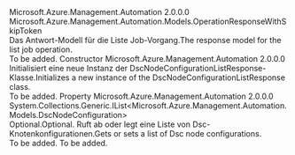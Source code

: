 <Type Name="DscNodeConfigurationListResponse" FullName="Microsoft.Azure.Management.Automation.Models.DscNodeConfigurationListResponse">
  <TypeSignature Language="C#" Value="public class DscNodeConfigurationListResponse : Microsoft.Azure.Management.Automation.Models.OperationResponseWithSkipToken" />
  <TypeSignature Language="ILAsm" Value=".class public auto ansi beforefieldinit DscNodeConfigurationListResponse extends Microsoft.Azure.Management.Automation.Models.OperationResponseWithSkipToken" />
  <TypeSignature Language="DocId" Value="T:Microsoft.Azure.Management.Automation.Models.DscNodeConfigurationListResponse" />
  <TypeSignature Language="VB.NET" Value="Public Class DscNodeConfigurationListResponse&#xA;Inherits OperationResponseWithSkipToken" />
  <TypeSignature Language="F#" Value="type DscNodeConfigurationListResponse = class&#xA;    inherit OperationResponseWithSkipToken" />
  <AssemblyInfo>
    <AssemblyName>Microsoft.Azure.Management.Automation</AssemblyName>
    <AssemblyVersion>2.0.0.0</AssemblyVersion>
  </AssemblyInfo>
  <Base>
    <BaseTypeName>Microsoft.Azure.Management.Automation.Models.OperationResponseWithSkipToken</BaseTypeName>
  </Base>
  <Interfaces />
  <Docs>
    <summary>
            <span data-ttu-id="82fc9-101">Das Antwort-Modell für die Liste Job-Vorgang.</span><span class="sxs-lookup"><span data-stu-id="82fc9-101">The response model for the list job operation.</span></span>
            </summary>
    <remarks>To be added.</remarks>
  </Docs>
  <Members>
    <Member MemberName=".ctor">
      <MemberSignature Language="C#" Value="public DscNodeConfigurationListResponse ();" />
      <MemberSignature Language="ILAsm" Value=".method public hidebysig specialname rtspecialname instance void .ctor() cil managed" />
      <MemberSignature Language="DocId" Value="M:Microsoft.Azure.Management.Automation.Models.DscNodeConfigurationListResponse.#ctor" />
      <MemberSignature Language="VB.NET" Value="Public Sub New ()" />
      <MemberType>Constructor</MemberType>
      <AssemblyInfo>
        <AssemblyName>Microsoft.Azure.Management.Automation</AssemblyName>
        <AssemblyVersion>2.0.0.0</AssemblyVersion>
      </AssemblyInfo>
      <Parameters />
      <Docs>
        <summary>
            <span data-ttu-id="82fc9-102">Initialisiert eine neue Instanz der DscNodeConfigurationListResponse-Klasse.</span><span class="sxs-lookup"><span data-stu-id="82fc9-102">Initializes a new instance of the DscNodeConfigurationListResponse class.</span></span>
            </summary>
        <remarks>To be added.</remarks>
      </Docs>
    </Member>
    <Member MemberName="DscNodeConfigurations">
      <MemberSignature Language="C#" Value="public System.Collections.Generic.IList&lt;Microsoft.Azure.Management.Automation.Models.DscNodeConfiguration&gt; DscNodeConfigurations { get; set; }" />
      <MemberSignature Language="ILAsm" Value=".property instance class System.Collections.Generic.IList`1&lt;class Microsoft.Azure.Management.Automation.Models.DscNodeConfiguration&gt; DscNodeConfigurations" />
      <MemberSignature Language="DocId" Value="P:Microsoft.Azure.Management.Automation.Models.DscNodeConfigurationListResponse.DscNodeConfigurations" />
      <MemberSignature Language="VB.NET" Value="Public Property DscNodeConfigurations As IList(Of DscNodeConfiguration)" />
      <MemberSignature Language="F#" Value="member this.DscNodeConfigurations : System.Collections.Generic.IList&lt;Microsoft.Azure.Management.Automation.Models.DscNodeConfiguration&gt; with get, set" Usage="Microsoft.Azure.Management.Automation.Models.DscNodeConfigurationListResponse.DscNodeConfigurations" />
      <MemberType>Property</MemberType>
      <AssemblyInfo>
        <AssemblyName>Microsoft.Azure.Management.Automation</AssemblyName>
        <AssemblyVersion>2.0.0.0</AssemblyVersion>
      </AssemblyInfo>
      <ReturnValue>
        <ReturnType>System.Collections.Generic.IList&lt;Microsoft.Azure.Management.Automation.Models.DscNodeConfiguration&gt;</ReturnType>
      </ReturnValue>
      <Docs>
        <summary>
            <span data-ttu-id="82fc9-103">Optional.</span><span class="sxs-lookup"><span data-stu-id="82fc9-103">Optional.</span></span> <span data-ttu-id="82fc9-104">Ruft ab oder legt eine Liste von Dsc-Knotenkonfigurationen.</span><span class="sxs-lookup"><span data-stu-id="82fc9-104">Gets or sets a list of Dsc node configurations.</span></span>
            </summary>
        <value>To be added.</value>
        <remarks>To be added.</remarks>
      </Docs>
    </Member>
  </Members>
</Type>